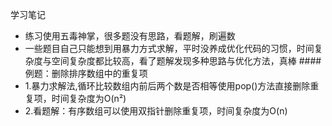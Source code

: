 ﻿学习笔记
* 练习使用五毒神掌，很多题没有思路，看题解，刷遍数
* 一些题目自己只能想到用暴力方式求解，平时没养成优化代码的习惯，时间复杂度与空间复杂度都比较高，看了题解发现多种思路与优化方法，真棒
####例题：删除排序数组中的重复项
* 1.暴力求解法,循环比较数组内前后两个数是否相等使用pop()方法直接删除重复项，时间复杂度为O(n²)
* 2.看题解：有序数组可以使用双指针删除重复项，时间复杂度为O(n)